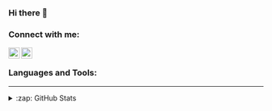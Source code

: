 ### Hi there 👋

### Connect with me:

[<img align="left" alt="amitza | LinkedIn" width="22px" src="https://cdn.jsdelivr.net/npm/simple-icons@v3/icons/linkedin.svg" />][linkedin]
[<img align="left" alt="amitza | Instagram" width="22px" src="https://cdn.jsdelivr.net/npm/simple-icons@v3/icons/instagram.svg" />][instagram]

<br />

### Languages and Tools:

---

<details>
   <summary>:zap: GitHub Stats</summary>
 
<br />
  
<img aline="left" alt="amitza's github stats" src="https://github-readme-stats.vercel.app/api?username=amitza&show_icons=true&hide_border=true&theme=dark" />

<br />
<br />
  
<img aline="left" alt="amitza's top languages" src="https://github-readme-stats.vercel.app/api/top-langs/?username=amitza&layout=compact&theme=dark" />
  
</details>

<!--
**amitza/amitza** is a ✨ _special_ ✨ repository because its `README.md` (this file) appears on your GitHub profile.

Here are some ideas to get you started:

- 🔭 I’m currently working on ...
- 🌱 I’m currently learning ...
- 👯 I’m looking to collaborate on ...
- 🤔 I’m looking for help with ...
- 💬 Ask me about ...
- 📫 How to reach me: ...
- 😄 Pronouns: ...
- ⚡ Fun fact: ...
-->

[instagram]: https://instagram.com/amitzafran2607
[linkedin]: https://linkedin.com/in/amit-zafran-b002a5a5
